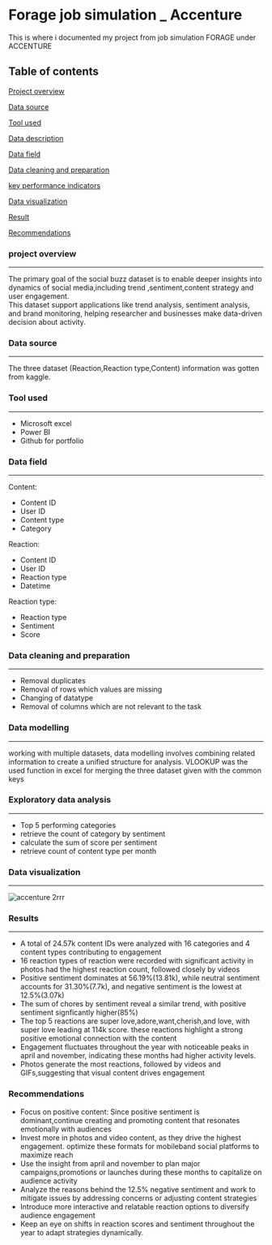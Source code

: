 # Forage job simulation _ Accenture
This is where i documented my project from job simulation FORAGE under ACCENTURE

Table of contents 
---
[Project overview](#project-overview)

[Data source](#Data-source)

[Tool used](Tool-used)

[Data description](#Data-description)

[Data field](Data-field)

[Data cleaning and preparation](#Data-cleaning-and-preparation)

[key performance indicators ](#key-performance-indicators)

[Data visualization](#Data-visualization)

[Result](Result)

[Recommendations](#Recommendations)


### project overview
---
The primary goal of the social buzz dataset is to enable deeper insights into dynamics of social media,including trend ,sentiment,content strategy and user engagement.  
This dataset support applications like trend analysis, sentiment analysis, and brand monitoring, helping researcher and businesses make data-driven decision about activity.

### Data source
---
The three dataset (Reaction,Reaction type,Content) information was gotten from kaggle.

### Tool used
---
- Microsoft excel
- Power BI
- Github for portfolio 

### Data field
---
Content: 
- Content ID
- User ID
- Content type
- Category

Reaction:
- Content ID
- User ID
- Reaction type
- Datetime

Reaction type:
- Reaction type
- Sentiment
- Score

### Data cleaning and preparation
---
- Removal duplicates
- Removal of rows which values are missing
- Changing of datatype
- Removal of columns which are not relevant to the task

### Data modelling
---
working with multiple datasets, data modelling involves combining related information to create a unified structure for analysis. VLOOKUP was the used function in excel for merging the three dataset given with the common keys

### Exploratory data analysis
---
- Top 5 performing categories
- retrieve the count of category by sentiment
- calculate the sum of score per sentiment
- retrieve count of content type per month

### Data visualization
---
![accenture 2rrr](https://github.com/user-attachments/assets/96b64437-5f95-45da-a7e3-e5afbf13825a)

### Results
---
- A total of 24.57k content IDs were analyzed with 16 categories and 4 content types contributing to engagement
- 16 reaction types of reaction were recorded with significant activity in photos had the highest reaction count, followed closely by videos
- Positive sentiment dominates at 56.19%(13.81k), while neutral sentiment accounts for 31.30%(7.7k), and negative sentiment is the lowest at 12.5%(3.07k)
- The sum of chores by sentiment reveal a similar trend, with positive sentiment signficantly higher(85%)
- The top 5 reactions are super love,adore,want,cherish,and love, with super love leading at 114k score. these reactions highlight a strong positive emotional connection with the content
- Engagement fluctuates throughout the year with noticeable peaks in april and november, indicating these months had higher activity levels.
- Photos generate the most reactions, followed by videos and GIFs,suggesting that visual content drives engagement


### Recommendations
- Focus on positive content: Since positive sentiment is dominant,continue creating and promoting content that resonates emotionally with audiences
- Invest more in photos and video content, as they drive the highest engagement. optimize these formats for mobileband social platforms to maximize reach
- Use the insight from april and november to plan major campaigns,promotions or launches during these months to capitalize on audience activity
- Analyze the reasons behind the 12.5% negative sentiment and work to mitigate issues by addressing concerns or adjusting content strategies
- Introduce more interactive and relatable reaction options to diversify audience engagement 
- Keep an eye on shifts in reaction scores and sentiment throughout the year to adapt strategies dynamically.




